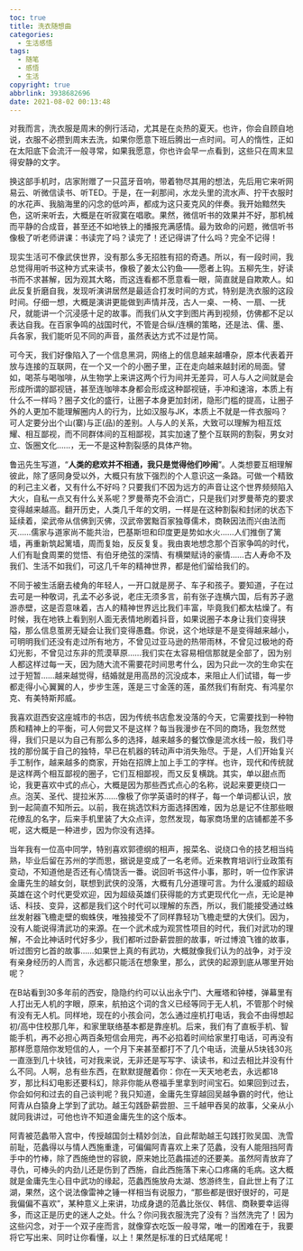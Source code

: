 ```yaml
---
toc: true
title: 洗衣随想曲
categories:
  - 生活感悟
tags:
  - 随笔
  - 感悟
  - 生活
copyright: true
abbrlink: 3938682696
date: 2021-08-02 00:13:48
---
```

对我而言，洗衣服是周末的例行活动，尤其是在炎热的夏天。也许，你会自顾自地说，衣服不必攒到周末去洗，如果你愿意下班后腾出一点时间。可人的惰性，正如在太阳底下会流汗一般寻常，如果我愿意，你也许会早一点看到，这些只在周末显得安静的文字。

换这部手机时，店家附赠了一只蓝牙音响，带着物尽其用的想法，先后用它来听网易云、听微信读书、听TED。于是，在一刹那间，水龙头里的流水声、拧干衣服时的水花声、我脑海里的闪念的低吟声，都成为这只麦克风的伴奏。我开始黯然失色，这听来听去，大概是在听寂寞在唱歌。果然，微信听书的效果并不好，那机械而平静的合成音，甚至还不如地铁上的播报充满感情。最为致命的问题，微信听书像极了听老师讲课：书读完了吗？读完了！还记得讲了什么吗？完全不记得！

现实生活可不像武侠世界，没有那么多无招胜有招的奇遇。所以，有一段时间，我总觉得用听书这种方式来读书，像极了姜太公钓鱼——愿者上钩。五柳先生，好读书而不求甚解，因为观其大略，而这连看都不愿意看一眼，简直就是自欺欺人。如此反复折磨自我，发现听演讲居然是最适合打发时间的方式，特别是洗衣服的这段时间。仔细一想，大概是演讲更能做到声情并茂，古人一桌、一椅、一扇、一抚尺，就能讲一个沉浸感十足的故事。而我们从文字到图片再到视频，仿佛都不足以表达自我。在百家争鸣的战国时代，不管是合纵/连横的策略，还是法、儒、墨、兵各家，我们能听见不同的声音，虽然表达方式不过是竹简。

可今天，我们好像陷入了一个信息黑洞，网络上的信息越来越嘈杂，原本代表着开放与连接的互联网，在一个又一个的小圈子里，正在走向越来越封闭的局面。譬如，喝茶与喝咖啡，从生物学上来讲这两个行为间并无差异，可人与人之间就是会形成所谓的鄙视链，甚至连咖啡本身都会形成这种鄙视链，手冲和速溶，本质上有什么不一样吗？圈子文化的盛行，让圈子本身更加封闭，隐形门槛的提高，让圈子外的人更加不能理解圈内人的行为，比如汉服与JK，本质上不就是一件衣服吗？可人定要分出个山(寨)与正(品)的差别。人与人的关系，大致可以理解为相互炫耀、相互鄙视，而不同群体间的互相鄙视，其实加速了整个互联网的割裂，男女对立、饭圈文化……，无一不是这种割裂感的具体产物。

鲁迅先生写道，“**人类的悲欢并不相通，我只是觉得他们吵闹**”。人类想要互相理解彼此，除了感同身受以外，大概只有放下强烈的个人意识这一条路。可做一个精致的利己主义者，又有什么不好吗？只要我们不因为远方的声音让这个世界频频陷入大火，自私一点又有什么关系呢？罗曼蒂克不会消亡，只是我们对罗曼蒂克的要求变得越来越高。翻开历史，人类几千年的文明，一样是在这种割裂和封闭的状态下延续着，梁武帝从信佛到灭佛，汉武帝罢黜百家独尊儒术，商鞅因法而兴由法而灭……儒家与道家尚不能共治，巴基斯坦和印度更是势如水火……人们推倒了篱墙，再重新筑起篱墙，周而复始，反反复复。我由衷地想念那个百家争鸣的时代，人们有耻食周栗的觉悟、有伯牙绝弦的深情、有横槊赋诗的豪情……古人寿命不及我们、生活不如我们，可这几千年的精神世界，都是他们留给我们的。

不同于被生活磨去棱角的年轻人，一开口就是房子、车子和孩子。要知道，子在过去可是一种敬词，孔孟不必多说，老庄无须多言，前有张子连横六国，后有苏子遨游赤壁，这是否意味着，古人的精神世界远比我们丰富，毕竟我们都太枯燥了。有时候，我在地铁上看到别人面无表情地刷着抖音，如果说圈子本身让我们变得狭隘，那么信息茧房无疑会让我们变得愚蠢。你说，这个地球是不是变得越来越小，可明明我们还没有走过所有地方，不曾见过亚马逊的热带雨林，不曾见过极地的奇幻光影，不曾见过东非的荒漠草原……我们实在太容易相信那就是全部了，因为别人都这样过每一天，因为随大流不需要花时间思考什么，因为只此一次的生命实在过于短暂……越来越觉得，结婚就是用高昂的沉没成本，来阻止人们试错，每一步都走得小心翼翼的人，步步生莲，莲是三寸金莲的莲，虽然我们有耐克、有鸿星尔克、有美特斯邦威。

我喜欢逛西安这座城市的书店，因为传统书店愈发没落的今天，它需要找到一种物质和精神上的平衡，可人何尝又不是这样？每当我漫步在不同的商场，我忽然觉得，我们只是以为自己有那么多的选择，越来越多的餐饮像是流水线一般，我们寻找的那份属于自己的独特，早已在机器的转动声中消失殆尽。于是，人们开始复兴手工制作，越来越多的商家，开始在招牌上加上手工的字样。也许，现代和传统就是这样两个相互鄙视的圈子，它们互相鄙视，而又反复横跳。其实，单以甜点而论，我更喜欢中式的点心，大概是因为那些西式点心的名称，说起来要更绕口一点。泡芙、圣代、提拉米苏……像极了你学英语时的样子，每一个单词都认识，放到一起简直不知所云。以前，我在挑选饮料方面选择困难，因为总是记不住那些眼花缭乱的名字，后来手机里装了大众点评，忽然发现，每家商场里的店铺都差不多呢，这大概是一种进步，因为你没有选择。

当年我有一位高中同学，特别喜欢郭德纲的相声，报菜名、说绕口令的技艺相当纯熟，毕业后留在苏州的学而思，据说是变成了一名老师。近来教育培训行业政策有变动，不知道他是否还有心情饶舌一番。说回听书这件小事，那时，听一位作家讲金庸先生的越女剑，联想到武侠的没落，大概有几分道理可言。为什么漫威的超级英雄在这个时代更受欢迎，因为超级英雄们获得能的方式更现代化一点，无论是神话、科技、变异，这都是我们这个时代可以理解的东西，所以，我们能接受通过蛛丝发射器飞檐走壁的蜘蛛侠，唯独接受不了同样靠轻功飞檐走壁的大侠们。因为，没有人能说得清武功的来源。在一个武术成为观赏性项目的时代，我们对武功的理解，不会比神话时代好多少，我们都听过卧薪尝胆的故事，听过博浪飞锥的故事，听过图穷匕首的故事……如果世上真的有武功，大概就像我们认为的战争，对于没有亲身经历的人而言，永远都只能活在想象里，那么，武侠的起源到底从哪里开始呢？

在B站看到30多年前的西安，隐隐约约可以认出永宁门、大雁塔和钟楼，弹幕里有人打出无人机的字眼，原来，航拍这个词的含义已经等同于无人机，不管那个时候有没有无人机。同样地，现在的小孩会问，怎么通过座机打电话，我会不由得想起初/高中住校那几年，和家里联络基本都是靠座机。后来，我们有了直板手机、智能手机，再不必担心两百条短信会用完，再不必掐着时间给家里打电话，可再没有那样愿意陪你发短信的人，一个月下来甚至都打不了几个电话，流量从5块钱30兆一直涨到几十块钱，可对我来说，无非还是写写字、读读书，和过去相比并没有什么不同。人啊，总有些东西，在默默提醒着你：你在一天天地老去，永远都18岁，那比科幻电影还要科幻，除非你能从卷福手里拿到时间宝石。如果回到过去，你会如何和过去的自己谈判呢？我只知道，金庸先生穿越回吴越争霸的时代，他让阿青从白猿身上学到了武功。越王勾践卧薪尝胆、三千越甲吞吴的故事，父亲从小就同我讲过，可他也许不知道金庸先生的这个版本。

阿青被范蠡带入宫中，传授越国剑士精妙剑法，自此帮助越王勾践打败吴国、洗雪前耻，范蠡得以与情人西施重逢，可偏偏阿青喜欢上来了范蠡，没有人能阻挡阿青手中的竹棒，除了西施绝世的容貌，原来她比范蠡描述的还要美。虽然阿青放弃了寻仇，可棒头的内劲儿还是伤到了西施，自此西施落下来心口疼痛的毛病。这大概就是金庸先生心目中武功的缘起，范蠡西施放舟太湖、悠游终生，自此世上有了江湖，果然，这个说法像雷神之锤一样相当有说服力，“那些都是很好很好的，可是我偏偏不喜欢”，某种意义上来讲，功成身退的范蠡比张仪、韩信、商鞅要幸运得多，而这正是历史的迷人之处。什么？你问我衣服洗完了没有？当然洗完了！因为这些闪念，对于一个双子座而言，就像穿衣吃饭一般寻常，唯一的困难在于，我要将它写出来、同时让你看懂，以上！果然是标准的日式结尾呢！

